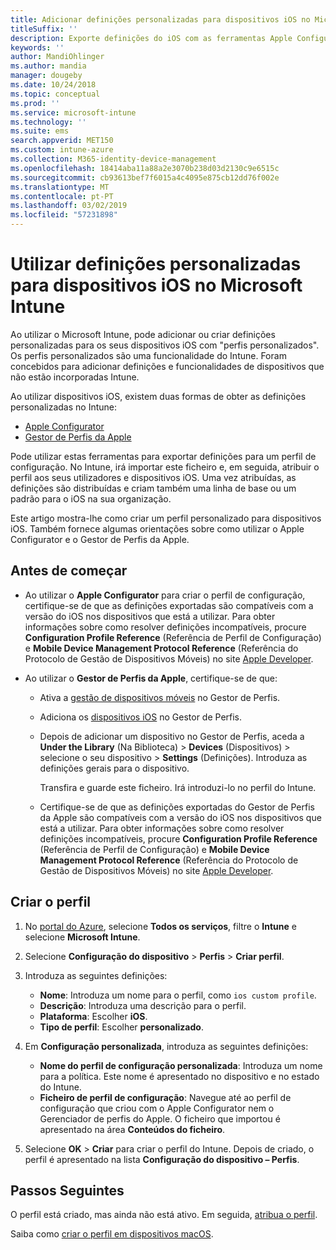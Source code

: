 ```yaml
---
title: Adicionar definições personalizadas para dispositivos iOS no Microsoft Intune – Azure | Microsoft Docs
titleSuffix: ''
description: Exporte definições do iOS com as ferramentas Apple Configurator ou Gestor de Perfis da Apple e, em seguida, importe estas definições para o Microsoft Intune. Estas definições podem criar, utilizar e controlar definições personalizadas e funcionalidades em dispositivos iOS. Em seguida, este perfil personalizado pode ser atribuído ou distribuído pelos dispositivos iOS na sua organização, para criar uma linha de base ou um padrão.
keywords: ''
author: MandiOhlinger
ms.author: mandia
manager: dougeby
ms.date: 10/24/2018
ms.topic: conceptual
ms.prod: ''
ms.service: microsoft-intune
ms.technology: ''
ms.suite: ems
search.appverid: MET150
ms.custom: intune-azure
ms.collection: M365-identity-device-management
ms.openlocfilehash: 18414aba11a88a2e3070b238d03d2130c9e6515c
ms.sourcegitcommit: cb93613bef7f6015a4c4095e875cb12dd76f002e
ms.translationtype: MT
ms.contentlocale: pt-PT
ms.lasthandoff: 03/02/2019
ms.locfileid: "57231898"
---
```

# <a name="use-custom-settings-for-ios-devices-in-microsoft-intune"></a>Utilizar definições personalizadas para dispositivos iOS no Microsoft Intune

Ao utilizar o Microsoft Intune, pode adicionar ou criar definições personalizadas para os seus dispositivos iOS com "perfis personalizados". Os perfis personalizados são uma funcionalidade do Intune. Foram concebidos para adicionar definições e funcionalidades de dispositivos que não estão incorporadas Intune.

Ao utilizar dispositivos iOS, existem duas formas de obter as definições personalizadas no Intune:

- [Apple Configurator](https://itunes.apple.com/app/apple-configurator-2/id1037126344?mt=12)
- [Gestor de Perfis da Apple](https://support.apple.com/profile-manager)

Pode utilizar estas ferramentas para exportar definições para um perfil de configuração. No Intune, irá importar este ficheiro e, em seguida, atribuir o perfil aos seus utilizadores e dispositivos iOS. Uma vez atribuídas, as definições são distribuídas e criam também uma linha de base ou um padrão para o iOS na sua organização.

Este artigo mostra-lhe como criar um perfil personalizado para dispositivos iOS. Também fornece algumas orientações sobre como utilizar o Apple Configurator e o Gestor de Perfis da Apple.

## <a name="before-you-begin"></a>Antes de começar

- Ao utilizar o **Apple Configurator** para criar o perfil de configuração, certifique-se de que as definições exportadas são compatíveis com a versão do iOS nos dispositivos que está a utilizar. Para obter informações sobre como resolver definições incompatíveis, procure **Configuration Profile Reference** (Referência de Perfil de Configuração) e **Mobile Device Management Protocol Reference** (Referência do Protocolo de Gestão de Dispositivos Móveis) no site [Apple Developer](https://developer.apple.com/).

- Ao utilizar o **Gestor de Perfis da Apple**, certifique-se de que:

  - Ativa a [gestão de dispositivos móveis](https://help.apple.com/serverapp/mac/5.7/#/apd05B9B761-D390-4A75-9251-E9AD29A61D0C) no Gestor de Perfis.
  - Adiciona os [dispositivos iOS](https://help.apple.com/profilemanager/mac/5.7/#/pm9onzap1984) no Gestor de Perfis.
  - Depois de adicionar um dispositivo no Gestor de Perfis, aceda a **Under the Library** (Na Biblioteca) > **Devices** (Dispositivos) > selecione o seu dispositivo > **Settings** (Definições). Introduza as definições gerais para o dispositivo.

    Transfira e guarde este ficheiro. Irá introduzi-lo no perfil do Intune.

  - Certifique-se de que as definições exportadas do Gestor de Perfis da Apple são compatíveis com a versão do iOS nos dispositivos que está a utilizar. Para obter informações sobre como resolver definições incompatíveis, procure **Configuration Profile Reference** (Referência de Perfil de Configuração) e **Mobile Device Management Protocol Reference** (Referência do Protocolo de Gestão de Dispositivos Móveis) no site [Apple Developer](https://developer.apple.com/).

## <a name="create-the-profile"></a>Criar o perfil

1. No [portal do Azure](https://portal.azure.com), selecione **Todos os serviços**, filtre o **Intune** e selecione **Microsoft Intune**.
2. Selecione **Configuração do dispositivo** > **Perfis** > **Criar perfil**.
3. Introduza as seguintes definições:

    - **Nome**: Introduza um nome para o perfil, como `ios custom profile`.
    - **Descrição**: Introduza uma descrição para o perfil.
    - **Plataforma**: Escolher **iOS**.
    - **Tipo de perfil**: Escolher **personalizado**.

4. Em **Configuração personalizada**, introduza as seguintes definições:

    - **Nome do perfil de configuração personalizada**: Introduza um nome para a política. Este nome é apresentado no dispositivo e no estado do Intune.
    - **Ficheiro de perfil de configuração**: Navegue até ao perfil de configuração que criou com o Apple Configurator nem o Gerenciador de perfis do Apple. O ficheiro que importou é apresentado na área **Conteúdos do ficheiro**.

5. Selecione **OK** > **Criar** para criar o perfil do Intune. Depois de criado, o perfil é apresentado na lista **Configuração do dispositivo – Perfis**.

## <a name="next-steps"></a>Passos Seguintes

O perfil está criado, mas ainda não está ativo. Em seguida, [atribua o perfil](device-profile-assign.md).

Saiba como [criar o perfil em dispositivos macOS](custom-settings-macos.md). 
